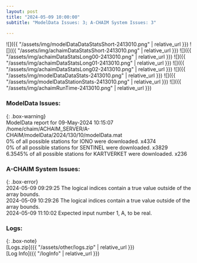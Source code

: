 ```yaml
---
layout: post
title: "2024-05-09 10:00:00"
subtitle: "ModelData Issues: 3; A-CHAIM System Issues: 3"

---
```


![]({{ "/assets/img/modelDataDataStatsShort-2413010.png" | relative_url }})
![]({{ "/assets/img/achaimDataStatsShort-2413010.png" | relative_url }})
![]({{ "/assets/img/achaimDataStatsLong00-2413010.png" | relative_url }})
![]({{ "/assets/img/achaimDataStatsLong01-2413010.png" | relative_url }})
![]({{ "/assets/img/achaimDataStatsLong02-2413010.png" | relative_url }})
![]({{ "/assets/img/modelDataDataStats-2413010.png" | relative_url }})
![]({{ "/assets/img/modelDataStationStats-2413010.png" | relative_url }})
![]({{ "/assets/img/achaimRunTime-2413010.png" | relative_url }})


### ModelData Issues:  
  
{: .box-warning}  
 ModelData report for 09-May-2024 10:15:07   
 /home/chaim/ACHAIM_SERVER/A-CHAIM/modelData/2024/130/10/modelData.mat   
 0% of all possible stations for IONO were downloaded. x4374   
 0% of all possible stations for SENTINEL were downloaded. x3829   
 6.3545% of all possible stations for KARTVERKET were downloaded. x236   
  
### A-CHAIM System Issues:  
  
{: .box-error}  
2024-05-09 09:29:25 The logical indices contain a true value outside of the array bounds.  
2024-05-09 10:29:26 The logical indices contain a true value outside of the array bounds.  
2024-05-09 11:10:02 Expected input number 1, A, to be real.  

### Logs:  
  
{: .box-note}  
[Logs.zip]({{ "/assets/other/logs.zip" | relative_url }})  
[Log Info]({{ "/logInfo" | relative_url }})  
